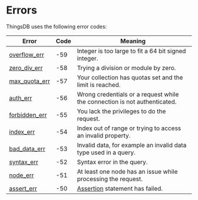 # Errors

ThingsDB uses the following error codes:

Error | Code | Meaning
------| ---- | -------
[overflow_err](#overflow_err) | -59 | Integer is too large to fit a 64 bit signed integer.
[zero_div_err](#zero_div_err) | -58 | Trying a division or module by zero.
[max_quota_err](#max_quota_err) | -57 | Your collection has quotas set and the limit is reached.
[auth_err](#auth_err)| -56 | Wrong credentials or a request while the connection is not authenticated.
[forbidden_err](#forbidden_err) | -55 | You lack the privileges to do the request.
[index_err](#index_err) | -54 | Index out of range or trying to access an invalid property.
[bad_data_err](#bda_data_err) | -53 | Invalid data, for example an invalid data type used in a query.
[syntax_err](#syntax_err)| -52 | Syntax error in the query.
[node_err](#node_err) | -51 | At least one node has an issue while processing the request.
[assert_err](#assert_err)| -50 | [Assertion](#assert) statement has failed.
